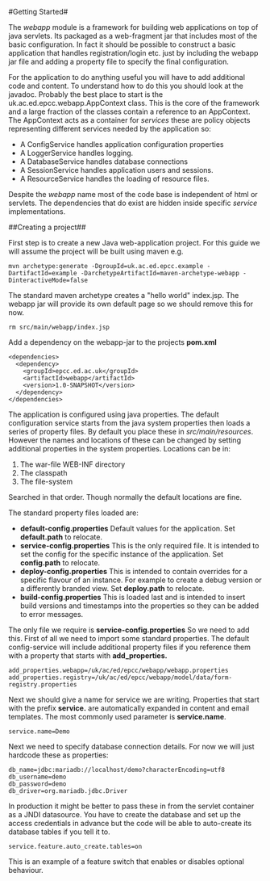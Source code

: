 #Getting Started#

The *webapp* module is a framework for building web applications on top of java servlets. Its packaged as a web-fragment jar that includes most of the basic configuration. In fact it should be possible to construct a basic application that handles registration/login etc. just by including the webapp jar file and adding a property file to specify the final configuration.

For the application to do anything useful you will have to add additional code and content. To understand how to do this you should look at the javadoc. Probably the best place to start is the uk.ac.ed.epcc.webapp.AppContext class. This is the core of the framework and a large fraction of the classes contain a reference to an AppContext. The AppContext acts as a container for *services* these are policy objects representing different services needed by the application so:
* A ConfigService handles application configuration properties
* A LoggerService handles logging.
* A DatabaseService handles database connections
* A SessionService handles application users and sessions.
* A ResourceService handles the loading of resource files.

Despite the *webapp* name most of the code base is independent of html or servlets. The dependencies that do exist are hidden inside specific *service* implementations.

##Creating a project##

First step is to create a new Java web-application project. For this guide we will assume the project will be built using
maven e.g.

```
mvn archetype:generate -DgroupId=uk.ac.ed.epcc.example -DartifactId=example -DarchetypeArtifactId=maven-archetype-webapp -DinteractiveMode=false 
```

The standard maven archetype creates a "hello world" index.jsp. The webapp jar will provide its own default page so we should remove this for now.

```
rm src/main/webapp/index.jsp
```

Add a dependency on the webapp-jar to the projects **pom.xml**

```
<dependencies>
  <dependency>
    <groupId>epcc.ed.ac.uk</groupId>
    <artifactId>webapp</artifactId>
    <version>1.0-SNAPSHOT</version>
  </dependency>
</dependencies>
```

The application is configured using java properties. The default configuration service 
starts from the java system properties then loads a series of property files. By default you place these in *src/main/resources*. However the names and locations of these can be changed by setting additional properties in the system properties. Locations can be in:
1. The war-file WEB-INF directory
2. The classpath
3. The file-system

Searched in that order. Though normally the default locations are fine.

The standard property files loaded are:
+ **default-config.properties** Default values for the application. Set **default.path** to relocate.
+ **service-config.properties** This is the only required file. It is intended to set the config for the specific instance of the application. Set **config.path** to relocate.
+ **deploy-config.properties** This is intended to contain overrides for a specific flavour of an instance. For example to create a debug version or a differently branded view. Set **deploy.path** to relocate.
+ **build-config.properties** This is loaded last and is intended to insert build versions and timestamps into the properties so they can be added to error messages.

The only file we require is **service-config.properties** So we need to add this. First of all we need to import some standard properties. The default
config-service will include additional property files if you reference them with a property that starts with **add_properties.**

```
add_properties.webapp=/uk/ac/ed/epcc/webapp/webapp.properties
add_properties.registry=/uk/ac/ed/epcc/webapp/model/data/form-registry.properties
```

Next we should give a name for service we are writing. Properties that start with the prefix **service.** are automatically expanded in content and email templates. The most commonly used parameter is **service.name**.

```
service.name=Demo
```

Next we need to specify database connection details. For now we will just hardcode these as properties:

```
db_name=jdbc:mariadb://localhost/demo?characterEncoding=utf8
db_username=demo
db_password=demo
db_driver=org.mariadb.jdbc.Driver
```

In production it might be better to pass these in from the servlet container as a JNDI datasource. You have to create the database and set up the access credentials in advance but the code will be able to auto-create its database tables if you tell it to.

```
service.feature.auto_create.tables=on
```

This is an example of a feature switch that enables or disables optional behaviour. 


